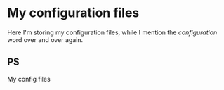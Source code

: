 # My configuration files
Here I'm storing my configuration files, while I mention the
*configuration* word over and over again.

## PS
My config files
